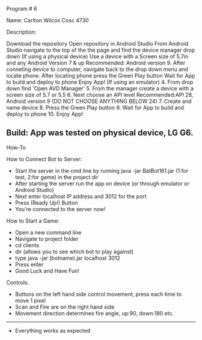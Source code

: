 Program # 6

Name: Carlton Wilcox Cosc 4730

Description:

Download the repository
Open repository in Android Studio
From Android Studio navigate to the top of the the page and find the device manager drop down (If using a physical device)
Use a device with a Screen size of 5.7in and any Android Version 7 & up Recommended: Android version 9.
After conneting device to computer, navigate back to the drop down menu and locate phone.
After locating phone press the Green Play button
Wait for App to build and deploy to phone
Enjoy App!
(If using an emulator)
4. From drop down find 'Open AVD Manager'
5. From the manager create a device with a screen size of 5.7 or 5.5
6. Next choose an API level Recommended:API 28, Android version 9 (DO NOT CHOOSE ANYTHING BELOW 24) 
7. Create and name device 
8. Press the Green Play button 
9. Wait for App to build and deploy to phone 10. Enjoy App!

Build:
App was tested on physical device, LG G6.
----------------------------------------------------------------------------------------------------------------------------------
How-To

How to Connect Bot to Server:
- Start the server in the cmd line by running java -jar BatBot161.jar <NumberOfPlayers> (1:for test, 2:for game) in the project dir
- After starting the server run the app on device (or through emulator or Android Studio)
- Next enter localhost IP address and 3012 for the port
- Press (Ready Up!) Button
- You're connected to the server now!

How to Start a Game:
- Open a new command line
- Navigate to project folder
- cd clients
- dir (allows you to see which bot to play against)
- type java -jar (botname).jar localhost 3012
- Press enter
- Good Luck and Have Fun!

Controls:
- Buttons on the left hand side control movement, press each time to move 1 pixel
- Scan and Fire are on the right hand side
- Movement direction determines fire angle, up:90, down:180 etc.
----------------------------------------------------------------------------------------------------------------------------------


* Everything works as expected
